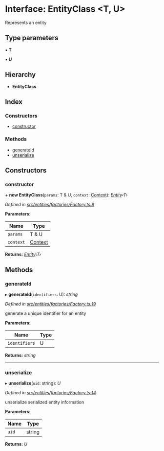 # Interface: EntityClass <**T, U**>

Represents an entity

## Type parameters

▪ **T**

▪ **U**

## Hierarchy

- **EntityClass**

## Index

### Constructors

- [constructor](_entities_factories_factory_.entityclass.md#constructor)

### Methods

- [generateId](_entities_factories_factory_.entityclass.md#generateid)
- [unserialize](_entities_factories_factory_.entityclass.md#unserialize)

## Constructors

### constructor

\+ **new EntityClass**(`params`: T & U, `context`: [Context](../classes/_context_.context.md)): _[Entity](../classes/_entities_entity_.entity.md)‹T›_

_Defined in [src/entities/factories/Factory.ts:8](https://github.com/PolymathNetwork/polymath-sdk/blob/d80c6e9/src/entities/factories/Factory.ts#L8)_

**Parameters:**

| Name      | Type                                       |
| --------- | ------------------------------------------ |
| `params`  | T & U                                      |
| `context` | [Context](../classes/_context_.context.md) |

**Returns:** _[Entity](../classes/_entities_entity_.entity.md)‹T›_

## Methods

### generateId

▸ **generateId**(`identifiers`: U): _string_

_Defined in [src/entities/factories/Factory.ts:19](https://github.com/PolymathNetwork/polymath-sdk/blob/d80c6e9/src/entities/factories/Factory.ts#L19)_

generate a unique identifier for an entity

**Parameters:**

| Name          | Type |
| ------------- | ---- |
| `identifiers` | U    |

**Returns:** _string_

---

### unserialize

▸ **unserialize**(`uid`: string): _U_

_Defined in [src/entities/factories/Factory.ts:14](https://github.com/PolymathNetwork/polymath-sdk/blob/d80c6e9/src/entities/factories/Factory.ts#L14)_

unserialize serialized entity information

**Parameters:**

| Name  | Type   |
| ----- | ------ |
| `uid` | string |

**Returns:** _U_
